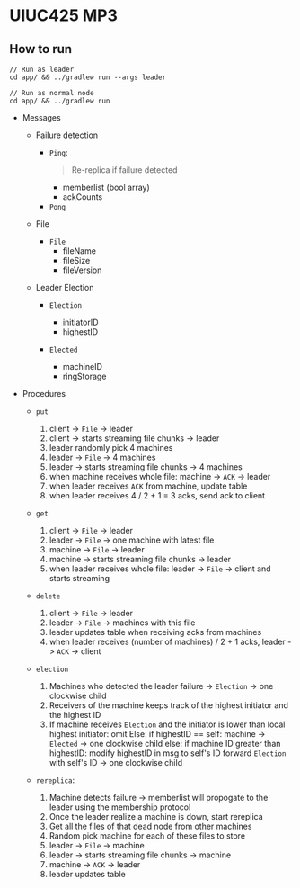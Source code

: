 # UIUC425 MP3
## How to run
```
// Run as leader
cd app/ && ../gradlew run --args leader

// Run as normal node
cd app/ && ../gradlew run 
```
- Messages
    - Failure detection
        - `Ping`:
            > Re-replica if failure detected    
            - memberlist (bool array)
            - ackCounts
        - `Pong`

    - File
        - `File`
            - fileName
            - fileSize
            - fileVersion

    - Leader Election
        - `Election`
            - initiatorID
            - highestID

        - `Elected`
            - machineID
            - ringStorage

- Procedures
    - `put`
        1. client -> `File` -> leader
        2. client -> starts streaming file chunks -> leader
        3. leader randomly pick 4 machines
        4. leader -> `File` -> 4 machines 
        5. leader -> starts streaming file chunks -> 4 machines
        6. when machine receives whole file: machine -> `ACK` -> leader
        7. when leader receives `ACK` from machine, update table
        8. when leader receives 4 / 2 + 1 = 3 acks, send ack to client

    - `get`
        1. client -> `File` -> leader
        2. leader -> `File` -> one machine with latest file
        3. machine -> `File` -> leader
        4. machine -> starts streaming file chunks -> leader
        5. when leader receives whole file: leader -> `File` -> client and starts streaming

    - `delete`
        1. client -> `File` -> leader
        2. leader -> `File` -> machines with this file
        3. leader updates table when receiving acks from machines
        4. when leader receives (number of machines) / 2 + 1 acks, leader -> `ACK` -> client

    - `election`
        1. Machines who detected the leader failure -> `Election` -> one clockwise child
        2. Receivers of the machine keeps track of the highest initiator and the highest ID
        3. If machine receives `Election` and the initiator is lower than local highest initiator: omit
           Else:
            if highestID == self:
                machine -> `Elected` -> one clockwise child
            else:
                if machine ID greater than highestID: 
                    modify highestID in msg to self's ID
                forward `Election` with self's ID -> one clockwise child

    - `rereplica`:
        1. Machine detects failure -> memberlist will propogate to the leader using the membership protocol
        2. Once the leader realize a machine is down, start rereplica
        3. Get all the files of that dead node from other machines
        4. Random pick machine for each of these files to store
        5. leader -> `File` -> machine
        6. leader -> starts streaming file chunks -> machine
        7. machine -> `ACK` -> leader
        8. leader updates table

